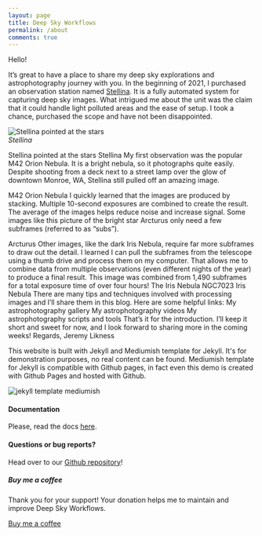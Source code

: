 ```yaml
---
layout: page
title: Deep Sky Workflows
permalink: /about
comments: true
---
```


<div class="row justify-content-between">
<div class="col-md-8 pr-5">

<p>Hello!</p>

<p>It’s great to have a place to share my deep sky explorations and astrophotography journey with you. In the beginning of 2021, I purchased an observation station named <a href="https://vaonis.com/stellina" target="_blank">Stellina</a>. It is a fully automated system for capturing deep sky images. What intrigued me about the unit was the claim that it could handle light polluted areas and the ease of setup. I took a chance, purchased the scope and have not been disappointed.</p>

<p class="mb-5"><img class="shadow-lg" src="{{site.baseurl}}/assets/images/about/stellina.jpeg" alt="Stellina pointed at the stars" /><br/><i class="text-center">Stellina</i></p>

Stellina pointed at the stars
Stellina
My first observation was the popular M42 Orion Nebula. It is a bright nebula, so it photographs quite easily. Despite shooting from a deck next to a street lamp over the glow of downtown Monroe, WA, Stellina still pulled off an amazing image.

M42 Orion Nebula
I quickly learned that the images are produced by stacking. Multiple 10-second exposures are combined to create the result. The average of the images helps reduce noise and increase signal. Some images like this picture of the bright star Arcturus only need a few subframes (referred to as “subs”).

Arcturus
Other images, like the dark Iris Nebula, require far more subframes to draw out the detail. I learned I can pull the subframes from the telescope using a thumb drive and process them on my computer. That allows me to combine data from multiple observations (even different nights of the year) to produce a final result. This image was combined from 1,490 subframes for a total exposure time of over four hours!
The Iris Nebula
NGC7023 Iris Nebula
There are many tips and techniques involved with processing images and I’ll share them in this blog.
Here are some helpful links:
My astrophotography gallery
My astrophotography videos
My astrophotography scripts and tools
That’s it for the introduction. I’ll keep it short and sweet for now, and I look forward to sharing more in the coming weeks!
Regards,
Jeremy Likness
<p>This website is built with Jekyll and Mediumish template for Jekyll. It's for demonstration purposes, no real content can be found. Mediumish template for Jekyll is compatible with Github pages, in fact even this demo is created with Github Pages and hosted with Github.</p>

<p class="mb-5"><img class="shadow-lg" src="{{site.baseurl}}/assets/images/mediumish-jekyll-template.png" alt="jekyll template mediumish" /></p>
<h4>Documentation</h4>

<p>Please, read the docs <a href="https://bootstrapstarter.com/bootstrap-templates/template-mediumish-bootstrap-jekyll/">here</a>.</p>

<h4>Questions or bug reports?</h4>

<p>Head over to our <a href="https://github.com/wowthemesnet/mediumish-theme-jekyll">Github repository</a>!</p>

</div>

<div class="col-md-4">

<div class="sticky-top sticky-top-80">
<h5>Buy me a coffee</h5>

<p>Thank you for your support! Your donation helps me to maintain and improve Deep Sky Workflows.</p>

<a target="_blank" href="https://www.paypal.com/paypalme/my/profile" class="btn btn-danger">Buy me a coffee</a>

</div>
</div>
</div>
